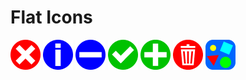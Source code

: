 # Flat Icons

![btn_circle_cancel.48x48.png](png/48x48/btn_circle_cancel.48x48.png) ![btn_circle_info.48x48.png](png/48x48/btn_circle_info.48x48.png) ![btn_circle_minus.48x48.png](png/48x48/btn_circle_minus.48x48.png) ![btn_circle_ok.48x48.png](png/48x48/btn_circle_ok.48x48.png) ![btn_circle_plus.48x48.png](png/48x48/btn_circle_plus.48x48.png) ![btn_circle_recycle_bin.48x48.png](png/48x48/btn_circle_recycle_bin.48x48.png) ![square_svg_file.48x48.png](png/48x48/square_svg_file.48x48.png)
